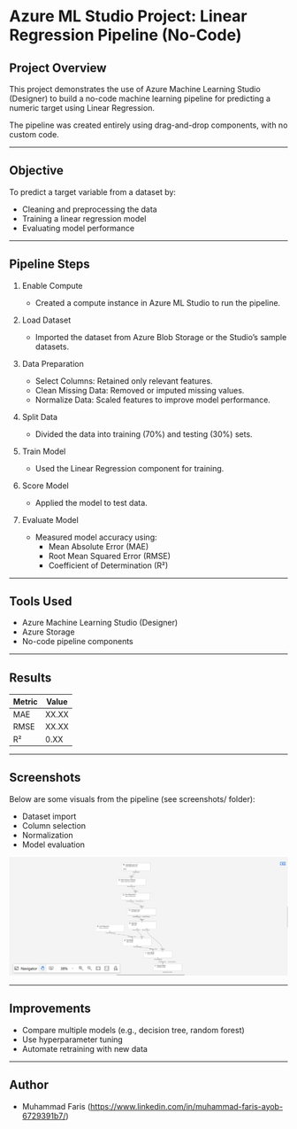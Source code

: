 # Azure ML Studio Project: Linear Regression Pipeline (No-Code)

## Project Overview

This project demonstrates the use of Azure Machine Learning Studio (Designer) to build a no-code machine learning pipeline for predicting a numeric target using Linear Regression.

The pipeline was created entirely using drag-and-drop components, with no custom code.

---

## Objective

To predict a target variable from a dataset by:
- Cleaning and preprocessing the data
- Training a linear regression model
- Evaluating model performance

---

## Pipeline Steps

1. Enable Compute
   - Created a compute instance in Azure ML Studio to run the pipeline.

2. Load Dataset
   - Imported the dataset from Azure Blob Storage or the Studio’s sample datasets.

3. Data Preparation
   - Select Columns: Retained only relevant features.
   - Clean Missing Data: Removed or imputed missing values.
   - Normalize Data: Scaled features to improve model performance.

4. Split Data
   - Divided the data into training (70%) and testing (30%) sets.

5. Train Model
   - Used the Linear Regression component for training.

6. Score Model
   - Applied the model to test data.

7. Evaluate Model
   - Measured model accuracy using:
     - Mean Absolute Error (MAE)
     - Root Mean Squared Error (RMSE)
     - Coefficient of Determination (R²)

---

## Tools Used

- Azure Machine Learning Studio (Designer)
- Azure Storage
- No-code pipeline components

---

## Results

| Metric | Value |
|--------|-------|
| MAE    | XX.XX |
| RMSE   | XX.XX |
| R²     | 0.XX  |

---

## Screenshots

Below are some visuals from the pipeline (see screenshots/ folder):

- Dataset import
- Column selection
- Normalization
- Model evaluation

![Pipeline Diagram](data-pipeline.png)

---

## Improvements

- Compare multiple models (e.g., decision tree, random forest)
- Use hyperparameter tuning
- Automate retraining with new data

---

## Author

- Muhammad Faris (https://www.linkedin.com/in/muhammad-faris-ayob-6729391b7/)
